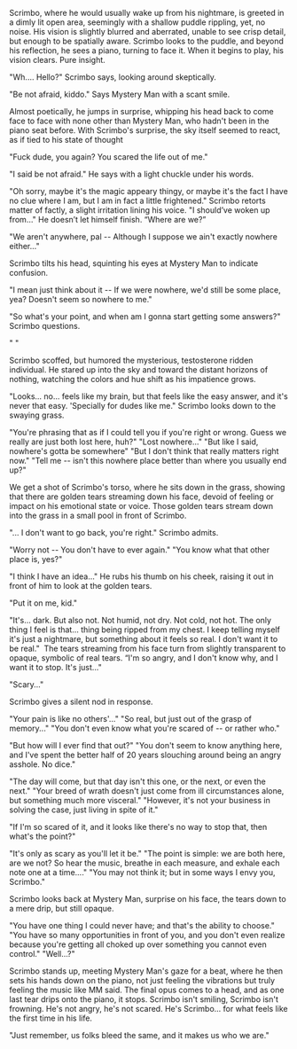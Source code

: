 Scrimbo, where he would usually wake up from his nightmare, is greeted in a dimly lit open area, seemingly with a shallow puddle rippling, yet, no noise. His vision is slightly blurred and aberrated, unable to see crisp detail, but enough to be spatially aware. Scrimbo looks to the puddle, and beyond his reflection, he sees a piano, turning to face it. When it begins to play, his vision clears. Pure insight.

"Wh.... Hello?" Scrimbo says, looking around skeptically.

"Be not afraid, kiddo." Says Mystery Man with a scant smile.

Almost poetically, he jumps in surprise, whipping his head back to come face to face with none other than Mystery Man, who hadn't been in the piano seat before. With Scrimbo's surprise, the sky itself seemed to react, as if tied to his state of thought

"Fuck dude, you again? You scared the life out of me."

"I said be not afraid." He says with a light chuckle under his words.

"Oh sorry, maybe it's the magic appeary thingy, or maybe it's the fact I have no clue where I am, but I am in fact a little frightened." Scrimbo retorts matter of factly, a slight irritation lining his voice.
"I should’ve woken up from…" He doesn’t let himself finish. “Where are we?”

"We aren't anywhere, pal -- Although I suppose we ain't exactly nowhere either..."

Scrimbo tilts his head, squinting his eyes at Mystery Man to indicate confusion.

"I mean just think about it -- If we were nowhere, we'd still be some place, yea? Doesn't seem so nowhere to me."

"So what's your point, and when am I gonna start getting some answers?" Scrimbo questions.

"  "

Scrimbo scoffed, but humored the mysterious, testosterone ridden individual. He stared up into the sky and toward the distant horizons of nothing, watching the colors and hue shift as his impatience grows.

"Looks... no... feels like my brain, but that feels like the easy answer, and it's never that easy. 'Specially for dudes like me." Scrimbo looks down to the swaying grass.

"You're phrasing that as if I could tell you if you're right or wrong. Guess we really are just both lost here, huh?"
"Lost nowhere..."
"But like I said, nowhere's gotta be somewhere"
"But I don't think that really matters right now."
"Tell me -- isn't this nowhere place better than where you usually end up?"

We get a shot of Scrimbo's torso, where he sits down in the grass, showing that there are golden tears streaming down his face, devoid of feeling or impact on his emotional state or voice. Those golden tears stream down into the grass in a small pool in front of Scrimbo.

"... I don't want to go back, you're right." Scrimbo admits.

"Worry not -- You don't have to ever again."
"You know what that other place is, yes?"

"I think I have an idea..." He rubs his thumb on his cheek, raising it out in front of him to look at the golden tears.

"Put it on me, kid."

"It's... dark. But also not. Not humid, not dry. Not cold, not hot. The only thing I feel is that... thing being ripped from my chest. I keep telling myself it's just a nightmare, but something about it feels so real. I don't want it to be real." 
The tears streaming from his face turn from slightly transparent to opaque, symbolic of real tears.
“I'm so angry, and I don't know why, and I want it to stop. It's just..."

"Scary..."

Scrimbo gives a silent nod in response.

"Your pain is like no others'..."
"So real, but just out of the grasp of memory..."
"You don't even know what you're scared of -- or rather who."

"But how will I ever find that out?"
"You don't seem to know anything here, and I've spent the better half of 20 years slouching around being an angry asshole. No dice."

"The day will come, but that day isn't this one, or the next, or even the next."
"Your breed of wrath doesn't just come from ill circumstances alone, but something much more visceral."
"However, it's not your business in solving the case, just living in spite of it."

"If I'm so scared of it, and it looks like there's no way to stop that, then what's the point?"

"It's only as scary as you'll let it be."
"The point is simple: we are both here, are we not? So hear the music, breathe in each measure, and exhale each note one at a time...."
"You may not think it; but in some ways I envy you, Scrimbo."

Scrimbo looks back at Mystery Man, surprise on his face, the tears down to a mere drip, but still opaque.

"You have one thing I could never have; and that's the ability to choose."
"You have so many opportunities in front of you, and you don't even realize because you're getting all choked up over something you cannot even control."
"Well...?"

Scrimbo stands up, meeting Mystery Man's gaze for a beat, where he then sets his hands down on the piano, not just feeling the vibrations but truly feeling the music like MM said. The final opus comes to a head, and as one last tear drips onto the piano, it stops. Scrimbo isn't smiling, Scrimbo isn't frowning. He's not angry, he's not scared. He's Scrimbo... for what feels like the first time in his life.

"Just remember, us folks bleed the same, and it makes us who we are."
